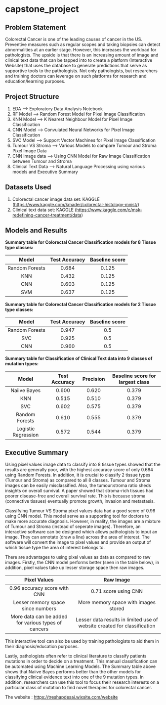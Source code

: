 # capstone_project

## Problem Statement

Colorectal Cancer is one of the leading causes of cancer in the US. Preventive measures such as regular scopes and taking biopsies can detect abnormalities at an earlier stage. However, this increases the workload for pathologists. The upside is that there is an increasing amount of image and clinical text data that can be tapped into to create a platform (Interactive Website) that uses the database to generate predictions that serve as supportive tools to the pathologists. Not only pathologists, but researchers and training doctors can leverage on such platforms for research and education/learning purposes. 


## Project Structure
1) EDA --> Exploratory Data Analysis Notebook
2) RF Model --> Random Forest Model for Pixel Image Classification
3) KNN Model --> K Nearest Neighbour Model for Pixel Image Classification
4) CNN Model --> Convulated Neural Networks for Pixel Image Classification
5) SVC Model --> Support Vector Machines for Pixel Image Classification
6) Tumour VS Stroma --> Various Models to compare Tumour and Stroma Pixel Image Data
7) CNN image data --> Using CNN Model for Raw Image Classification between Tumour and Stroma
8) Clinical Text Data --> Natural Language Processing using various models and Executive Summary

## Datasets Used
1) Colorectal cancer image data set: KAGGLE (https://www.kaggle.com/kmader/colorectal-histology-mnist/)
2) Clinical text data set: KAGGLE (https://www.kaggle.com/c/msk-redefining-cancer-treatment/data)

## Models and Results

**Summary table for Colorectal Cancer Classification models for 8 Tissue type classes:**

| Model| Test Accuracy|Baseline score|
|:---------:|:---:|:--------:|
|  Random Forests |    0.684 |  0.125  |
|KNN| 0.432| 0.125|
|CNN|  0.603 |0.125|
|SVM| 0.637|0.125|

**Summary table for Colorectal Cancer Classification models for 2 Tissue type classes:**

| Model| Test Accuracy|Baseline score|
|:---------:|:---:|:--------:|
|  Random Forests |    0.947 |  0.5  |
|SVC|  0.925 |0.5|
|CNN| 0.960| 0.5|

**Summary table for Classification of Clinical Text data into 9 classes of mutation types:**

| Model| Test Accuracy|Precision|Baseline score for largest class|
|:---------:|:---:|:--------:|:--------:|
|  Naiive Bayes |    0.600 | 0.620  |  0.379  |
|KNN|  0.515| 0.510   |0.379 |
|SVC| 0.602|  0.575 | 0.379 |
|Random Forests|0.610| 0.555   |0.379 |
|Logistic Regression|0.572| 0.544    |0.379 |


## Executive Summary

Using pixel values image data to classify into 8 tissue types showed that the results are generally poor, with the highest accuracy score of only 0.684 using Random Forests. In addition, it is crucial to classify 2 tissue types (Tumour and Stroma) as compared to all 8 classes. Tumour and Stroma images can be easily misclassified. Also, the tumour:stroma ratio sheds insights on overall survival. A paper showed that stroma-rich tissues had poorer disease-free and overall survival rate. This is because stroma (connective tissues) eventually promote growth, invasion and metastasis. 

Classifying Tumour VS Stroma pixel values data had a good score of 0.96 using CNN model. This model serve as a supporting tool for doctors to make more accurate diagnosis. However, in reality, the images are a mixture of Tumour and Stroma (instead of seperate images). Therefore, an interactive software can be designed which allows pathologists to input an image. They can annotate (draw a line) across the area of interest. The software will convert the image to pixel values and provide an output of which tissue type the area of interest belongs to. 

There are advantages to using pixel values as data as compared to raw images. Firstly, the CNN model performs better (seen in the table below), in addition, pixel values take up lesser storage space then raw images. 
 
 | Pixel Values| Raw Image|
|:---------:|:---:|
|  0.96 accuracy score with CNN |    0.71 score using CNN |
|Lesser memory space since numbers|More memory space with images stored|
 |More data can be added for various types of cancers |Lesser data results in limited use of website created for classification|

This interactive tool can also be used by training pathologists to aid them in their diagnosis/education purposes.

Lastly, pathologists often refer to clinical literature to classify patients mutations in order to decide on a treatment. This manual classification can be automated using Machine Learning Models. The Summary table above shows that Naiive Bayes performs better than the other models for classifying clinical evidence text into one of the 9 mutation types. In addition, researchers can use this tool to focus their research interests on a particular class of mutation to find novel therapies for colorectal cancer. 

The website : https://treshapdesai.wixsite.com/website

